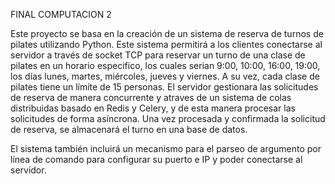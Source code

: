 FINAL COMPUTACION 2

Este proyecto se basa en la creación de un sistema de reserva de turnos de pilates utilizando Python. Este sistema permitirá a los clientes conectarse al servidor a través de socket TCP para reservar un turno de una clase de pilates en un horario especifico, los cuales serian 9:00, 10:00, 16:00, 19:00, los días lunes, martes, miércoles, jueves y viernes. A su vez, cada clase de pilates tiene un límite de 15 personas. El servidor gestionara las solicitudes de reserva de manera concurrente y atraves de un sistema de colas distribuidas basado en Redis y Celery, y de esta manera procesar las solicitudes de forma asíncrona. Una vez procesada y confirmada la solicitud de reserva, se almacenará el turno en una base de datos.

El sistema también incluirá un mecanismo para el parseo de argumento por línea de comando para configurar su puerto e IP y poder conectarse al servidor.